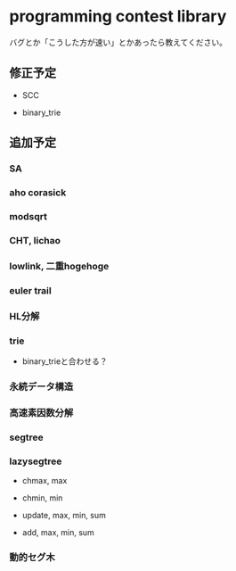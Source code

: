 # programming contest library

バグとか「こうした方が速い」とかあったら教えてください。

## 修正予定

- SCC

- binary_trie

## 追加予定

### SA

### aho corasick

### modsqrt

### CHT, lichao

### lowlink, 二重hogehoge

### euler trail

### HL分解

### trie

- binary_trieと合わせる？

### 永続データ構造

### 高速素因数分解

### segtree

### lazysegtree

- chmax, max

- chmin, min

- update, max, min, sum

- add, max, min, sum

### 動的セグ木
